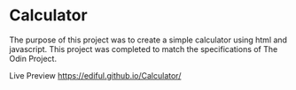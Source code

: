 # Calculator
The purpose of this project was to create a simple calculator using html and javascript.
This project was completed to match the specifications of The Odin Project.

Live Preview
https://ediful.github.io/Calculator/
